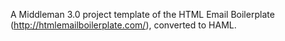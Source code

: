 A Middleman 3.0 project template of the HTML Email Boilerplate (http://htmlemailboilerplate.com/), converted to HAML.